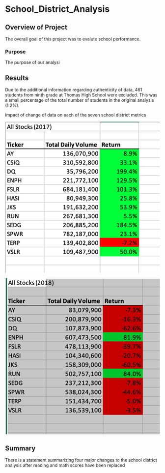 # School_District_Analysis

## Overview of Project

The overall goal of this project was to evalute school performance. 

### Purpose

The purpose of our analysi
 

## Results

Due to the additional information regarding authenticity of data, 461 students from ninth grade at Thomas High School were excluded. This was a small percentage of the total number of students in the original analysis (1.2%). 


Impact of change of data on each of the seven school district metrics 

![2017 result](https://github.com/roomasa/stock-analysis/blob/main/2017.png)

![2018](https://github.com/roomasa/stock-analysis/blob/main/2018.png) 
 

## Summary

There is a statement summarizing four major changes to the school district analysis after reading and math scores have been replaced 

